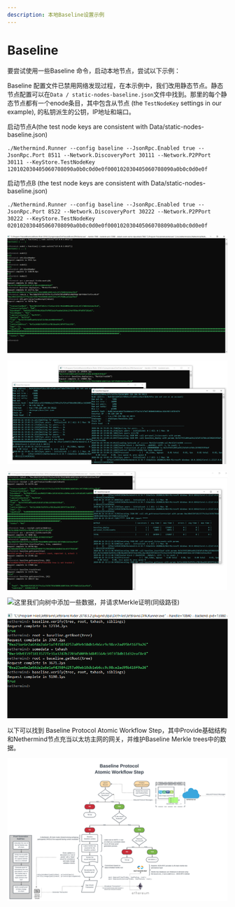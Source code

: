 ```yaml
---
description: 本地Baseline设置示例
---
```


# Baseline

要尝试使用一些Baseline 命令，启动本地节点，尝试以下示例：

Baseline 配置文件已禁用网络发现过程，在本示例中，我们改用静态节点。静态节点配置可以在`Data / static-nodes-baseline.json`文件中找到。那里的每个静态节点都有一个enode条目，其中包含从节点 \(the `TestNodeKey` settings in our example\), 的私钥派生的公钥，IP地址和端口。

启动节点A\(the test node keys are consistent with Data/static-nodes-baseline.json\)

```text
./Nethermind.Runner --config baseline --JsonRpc.Enabled true --JsonRpc.Port 8511 --Network.DiscoveryPort 30111 --Network.P2PPort 30111 --KeyStore.TestNodeKey 120102030405060708090a0b0c0d0e0f000102030405060708090a0b0c0d0e0f
```

启动节点B \(the test node keys are consistent with Data/static-nodes-baseline.json\)

```text
./Nethermind.Runner --config baseline --JsonRpc.Enabled true --JsonRpc.Port 8522 --Network.DiscoveryPort 30222 --Network.P2PPort 30222 --KeyStore.TestNodeKey 020102030405060708090a0b0c0d0e0f000102030405060708090a0b0c0d0e0f
```

![到两个节点的初始连接和 baseline tree 协定的部署](../.gitbook/assets/image%20%2833%29.png)

![交易发送到一个节点后创建并同步新块](../.gitbook/assets/image%20%2832%29.png)

![与新部署的Baseline Merkle Tree合同的交互示例\(在回答常见问题时保留错误\)](../.gitbook/assets/image%20%2834%29.png)

![这里我们向树中添加一些数据，并请求Merkle证明\(同级路径\)](../.gitbook/assets/image2835%29.png)

![根据根和同级路径验证叶子节点 .](../.gitbook/assets/image%20%2836%29.png)

以下可以找到 Baseline Protocol Atomic Workflow Step，其中Provide基础结构和Nethermind节点充当以太坊主网的网关，并维护Baseline Merkle trees中的数据。

![](../.gitbook/assets/provide_neth%20%281%29.png)





